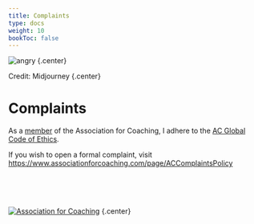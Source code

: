```yaml
---
title: Complaints
type: docs
weight: 10
bookToc: false
---
```


![angry](angry_customer.webp)
{.center}

Credit: Midjourney
{.center}

# Complaints

As a [member](https://www.associationforcoaching.com/members/?id=72534292) of the Association for Coaching, I adhere to the [AC Global Code of Ethics](https://www.associationforcoaching.com/page/AboutCodeEthics).

If you wish to open a formal complaint, visit https://www.associationforcoaching.com/page/ACComplaintsPolicy

<br/>
<br/>
<br/>

[![Association for Coaching](/images/ac.webp)](https://www.associationforcoaching.com)
{.center}
